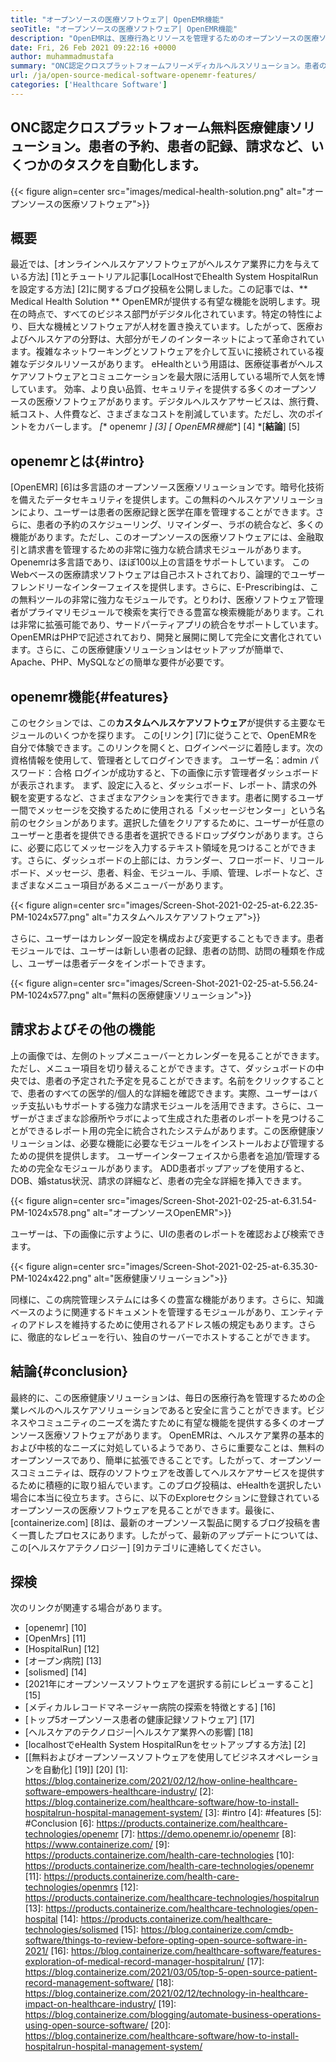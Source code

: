 ```yaml
---
title: "オープンソースの医療ソフトウェア| OpenEMR機能" 
seoTitle: "オープンソースの医療ソフトウェア| OpenEMR機能" 
description: "OpenEMRは、医療行為とリソースを管理するためのオープンソースの医療ソフトウェアです。このブログ投稿を行って、その重要な機能について学びます。" 
date: Fri, 26 Feb 2021 09:22:16 +0000
author: muhammadmustafa
summary: "ONC認定クロスプラットフォームフリーメディカルヘルスソリューション。患者の予約、患者の記録、請求など、いくつかのタスクを自動化します。" 
url: /ja/open-source-medical-software-openemr-features/
categories: ['Healthcare Software']
---
```


## ONC認定クロスプラットフォーム無料医療健康ソリューション。患者の予約、患者の記録、請求など、いくつかのタスクを自動化します。

{{< figure align=center src="images/medical-health-solution.png" alt="オープンソースの医療ソフトウェア">}}


## 概要
最近では、[オンラインヘルスケアソフトウェアがヘルスケア業界に力を与えている方法] [1]とチュートリアル記事[LocalHostでEhealth System HospitalRunを設定する方法] [2]に関するブログ投稿を公開しました。この記事では、** Medical Health Solution ** OpenEMRが提供する有望な機能を説明します。現在の時点で、すべてのビジネス部門がデジタル化されています。特定の特性により、巨大な機械とソフトウェアが人材を置き換えています。したがって、医療およびヘルスケアの分野は、大部分がモノのインターネットによって革命されています。複雑なネットワーキングとソフトウェアを介して互いに接続されている複雑なデジタルリソースがあります。 eHealthという用語は、医療従事者がヘルスケアソフトウェアとコミュニケーションを最大限に活用している場所で人気を博しています。
効率、より良い品質、セキュリティを提供する多くのオープンソースの医療ソフトウェアがあります。デジタルヘルスケアサービスは、旅行費、紙コスト、人件費など、さまざまなコストを削減しています。ただし、次のポイントをカバーします。
  *[** openemr **] [3]
  *[** OpenEMR機能**] [4]
  *[**結論**] [5]

## openemrとは{#intro}
[OpenEMR] [6]は多言語のオープンソース医療ソリューションです。暗号化技術を備えたデータセキュリティを提供します。この無料のヘルスケアソリューションにより、ユーザーは患者の医療記録と医学在庫を管理することができます。さらに、患者の予約のスケジューリング、リマインダー、ラボの統合など、多くの機能があります。ただし、このオープンソースの医療ソフトウェアには、金融取引と請求書を管理するための非常に強力な統合請求モジュールがあります。Openemrは多言語であり、ほぼ100以上の言語をサポートしています。
このWebベースの医療請求ソフトウェアは自己ホストされており、論理的でユーザーフレンドリーなインターフェイスを提供します。さらに、E-Prescribingは、この無料ツールの非常に強力なモジュールです。とりわけ、医療ソフトウェア管理者がプライマリモジュールで検索を実行できる豊富な検索機能があります。これは非常に拡張可能であり、サードパーティアプリの統合をサポートしています。 OpenEMRはPHPで記述されており、開発と展開に関して完全に文書化されています。さらに、この医療健康ソリューションはセットアップが簡単で、Apache、PHP、MySQLなどの簡単な要件が必要です。

## openemr機能{#features}
このセクションでは、この**カスタムヘルスケアソフトウェア**が提供する主要なモジュールのいくつかを探ります。
この[リンク] [7]に従うことで、OpenEMRを自分で体験できます。このリンクを開くと、ログインページに着陸します。次の資格情報を使用して、管理者としてログインできます。
ユーザー名：admin
パスワード：合格
ログインが成功すると、下の画像に示す管理者ダッシュボードが表示されます。
まず、設定に入ると、ダッシュボード、レポート、請求の外観を変更するなど、さまざまなアクションを実行できます。患者に関するユーザー間でメッセージを交換するために使用される「メッセージセンター」という名前のセクションがあります。選択した値をクリアするために、ユーザーが任意のユーザーと患者を提供できる患者を選択できるドロップダウンがあります。さらに、必要に応じてメッセージを入力するテキスト領域を見つけることができます。さらに、ダッシュボードの上部には、カランダー、フローボード、リコールボード、メッセージ、患者、料金、モジュール、手順、管理、レポートなど、さまざまなメニュー項目があるメニューバーがあります。

{{< figure align=center src="images/Screen-Shot-2021-02-25-at-6.22.35-PM-1024x577.png" alt="カスタムヘルスケアソフトウェア">}}

さらに、ユーザーはカレンダー設定を構成および変更することもできます。患者モジュールでは、ユーザーは新しい患者の記録、患者の訪問、訪問の種類を作成し、ユーザーは患者データをインポートできます。

{{< figure align=center src="images/Screen-Shot-2021-02-25-at-5.56.24-PM-1024x577.png" alt="無料の医療健康ソリューション">}}


## 請求およびその他の機能
上の画像では、左側のトップメニューバーとカレンダーを見ることができます。ただし、メニュー項目を切り替えることができます。さて、ダッシュボードの中央では、患者の予定された予定を見ることができます。名前をクリックすることで、患者のすべての医学的/個人的な詳細を確認できます。実際、ユーザーはバッチ支払いもサポートする強力な請求モジュールを活用できます。さらに、ユーザーがさまざまな診療所やラボによって生成された患者のレポートを見つけることができるレポート用の完全に統合されたシステムがあります。この医療健康ソリューションは、必要な機能に必要なモジュールをインストールおよび管理するための提供を提供します。
ユーザーインターフェイスから患者を追加/管理するための完全なモジュールがあります。 ADD患者ポップアップを使用すると、DOB、婚status状況、請求の詳細など、患者の完全な詳細を挿入できます。

{{< figure align=center src="images/Screen-Shot-2021-02-25-at-6.31.54-PM-1024x578.png" alt="オープンソースOpenEMR">}}

ユーザーは、下の画像に示すように、UIの患者のレポートを確認および検索できます。

{{< figure align=center src="images/Screen-Shot-2021-02-25-at-6.35.30-PM-1024x422.png" alt="医療健康ソリューション">}}

同様に、この病院管理システムには多くの豊富な機能があります。さらに、知識ベースのように関連するドキュメントを管理するモジュールがあり、エンティティのアドレスを維持するために使用されるアドレス帳の規定もあります。さらに、徹底的なレビューを行い、独自のサーバーでホストすることができます。

## 結論{#conclusion}
最終的に、この医療健康ソリューションは、毎日の医療行為を管理するための企業レベルのヘルスケアソリューションであると安全に言うことができます。ビジネスやコミュニティのニーズを満たすために有望な機能を提供する多くのオープンソース医療ソフトウェアがあります。 OpenEMRは、ヘルスケア業界の基本的および中核的なニーズに対処しているようであり、さらに重要なことは、無料のオープンソースであり、簡単に拡張できることです。したがって、オープンソースコミュニティは、既存のソフトウェアを改善してヘルスケアサービスを提供するために積極的に取り組んでいます。このブログ投稿は、eHealthを選択したい場合に本当に役立ちます。さらに、以下のExploreセクションに登録されているオープンソースの医療ソフトウェアを見ることができます。最後に、[containerize.com] [8]は、最新のオープンソース製品に関するブログ投稿を書く一貫したプロセスにあります。したがって、最新のアップデートについては、この[ヘルスケアテクノロジー] [9]カテゴリに連絡してください。

## 探検
次のリンクが関連する場合があります。
  * [openemr] [10]
  * [OpenMrs] [11]
  * [HospitalRun] [12]
  * [オープン病院] [13]
  * [solismed] [14]
  * [2021年にオープンソースソフトウェアを選択する前にレビューすること] [15]
  * [メディカルレコードマネージャー病院の探索を特徴とする] [16]
  * [トップ5オープンソース患者の健康記録ソフトウェア] [17]
  * [ヘルスケアのテクノロジー|ヘルスケア業界への影響] [18]
  * [localhostでeHealth System HospitalRunをセットアップする方法] [2]
  * [[無料およびオープンソースソフトウェアを使用してビジネスオペレーションを自動化] [19]] [20]
[1]: https://blog.containerize.com/2021/02/12/how-online-healthcare-software-empowers-healthcare-industry/
[2]: https://blog.containerize.com/healthcare-software/how-to-install-hospitalrun-hospital-management-system/
[3]: #intro
[4]: #features
[5]: #Conclusion
[6]: https://products.containerize.com/healthcare-technologies/openemr
[7]: https://demo.openemr.io/openemr
[8]: https://www.containerize.com/
[9]: https://products.containerize.com/health-care-technologies
[10]: https://products.containerize.com/health-care-technologies/openemr
[11]: https://products.containerize.com/health-care-technologies/openmrs
[12]: https://products.containerize.com/healthcare-technologies/hospitalrun
[13]: https://products.containerize.com/healthcare-technologies/open-hospital
[14]: https://products.containerize.com/healthcare-technologies/solismed
[15]: https://blog.containerize.com/cmdb-software/things-to-review-before-opting-open-source-software-in-2021/
[16]: https://blog.containerize.com/healthcare-software/features-exploration-of-medical-record-manager-hospitalrun/
[17]: https://blog.containerize.com/2021/03/05/top-5-open-source-patient-record-management-software/
[18]: https://blog.containerize.com/2021/02/12/technology-in-healthcare-impact-on-healthcare-industry/
[19]: https://blog.containerize.com/blogging/automate-business-operations-using-open-source-software/
[20]: https://blog.containerize.com/healthcare-software/how-to-install-hospitalrun-hospital-management-system/
